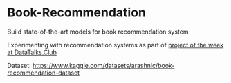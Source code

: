 # Book-Recommendation
Build state-of-the-art models for book recommendation system

Experimenting with recommendation systems as part of [project of the week at DataTalks.Club](https://github.com/DataTalksClub/project-of-the-week/blob/main/2022-10-19-recommenders-1.md)

Dataset: https://www.kaggle.com/datasets/arashnic/book-recommendation-dataset
